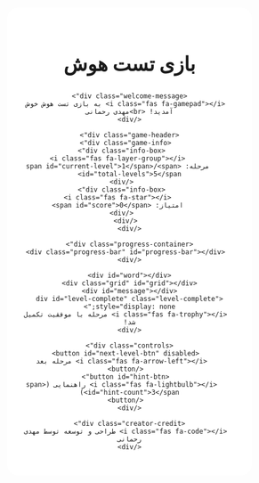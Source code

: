 
<html lang="fa">
<head>
  <meta charset="UTF-8">
  <meta name="viewport" content="width=device-width, initial-scale=1.0">
  <title>بازی تست هوش</title>
  <link href="https://cdn.jsdelivr.net/gh/rastikerdar/vazir-font@v30.1.0/dist/font-face.css" rel="stylesheet">
  <style>
    html, body {
      overflow: hidden;
      height: 100%;
      width: 100%;
      position: fixed;
    }

    :root {
      --primary: #4361ee;
      --primary-light: #4895ef;
      --secondary: #3f37c9;
      --success: #4cc9f0;
      --danger: #f72585;
      --warning: #f8961e;
      --info: #43aa8b;
      --light: #f8f9fa;
      --dark: #212529;
      --cell-gradient: linear-gradient(145deg, #ffffff 0%, #f8f9fa 100%);
      --shadow: 0 4px 6px rgba(0, 0, 0, 0.1);
      --shadow-hover: 0 10px 15px rgba(0, 0, 0, 0.1);
    }

    * {
      box-sizing: border-box;
      margin: 0;
      padding: 0;
    }

    body {
      font-family: Vazir, 'Segoe UI', Tahoma, Geneva, Verdana, sans-serif;
      direction: rtl;
      background: 
        linear-gradient(135deg, rgba(67, 97, 238, 0.2) 0%, rgba(58, 12, 163, 0.2) 100%),
        url('data:image/svg+xml;utf8,<svg xmlns="http://www.w3.org/2000/svg" width="100" height="100" viewBox="0 0 100 100"><path fill="%234361ee" fill-opacity="0.1" d="M30,10L50,30L70,10L90,30L70,50L90,70L70,90L50,70L30,90L10,70L30,50L10,30L30,10Z" transform="rotate(45 50 50)"/></svg>');
      background-attachment: fixed;
      background-size: cover;
      display: flex;
      flex-direction: column;
      align-items: center;
      justify-content: center;
      min-height: 100vh;
      padding: 20px;
      color: var(--dark);
    }

    .container {
      background: rgba(255, 255, 255, 0.9);
      border-radius: 20px;
      box-shadow: var(--shadow-hover);
      padding: 30px;
      width: 95%;
      max-width: 800px;
      max-height: 95vh;
      overflow-y: auto;
      text-align: center;
      position: relative;
      transition: all 0.3s ease;
      backdrop-filter: blur(5px);
    }

    .container::before {
      content: '';
      position: absolute;
      top: 0;
      left: 0;
      width: 100%;
      height: 10px;
      background: var(--primary);
    }

    h1 {
      color: var(--primary);
      margin-bottom: 20px;
      font-size: 2.2rem;
      font-weight: 700;
      position: relative;
      padding-bottom: 10px;
    }

    h1::after {
      content: '';
      position: absolute;
      bottom: 0;
      right: 0;
      width: 100px;
      height: 4px;
      background: var(--primary-light);
      border-radius: 2px;
    }

    .welcome-message {
      background: rgba(67, 97, 238, 0.1);
      padding: 15px;
      border-radius: 12px;
      margin-bottom: 25px;
      color: var(--primary);
      font-weight: 500;
      border-right: 4px solid var(--primary);
      animation: fadeIn 0.8s ease;
    }

    .creator-credit {
      margin-top: 25px;
      font-size: 0.9rem;
      color: #666;
      opacity: 0.8;
      transition: all 0.3s;
    }

    .creator-credit:hover {
      opacity: 1;
      color: var(--primary);
    }

    .game-header {
      display: flex;
      justify-content: space-between;
      align-items: center;
      margin-bottom: 25px;
      flex-wrap: wrap;
      gap: 15px;
    }

    .game-info {
      display: flex;
      gap: 15px;
      flex-wrap: wrap;
      justify-content: center;
    }

    .info-box {
      background: rgba(67, 97, 238, 0.1);
      padding: 10px 20px;
      border-radius: 10px;
      font-weight: bold;
      color: var(--primary);
      display: flex;
      align-items: center;
      gap: 8px;
      box-shadow: var(--shadow);
      transition: all 0.3s;
    }

    .info-box:hover {
      transform: translateY(-3px);
      box-shadow: var(--shadow-hover);
    }

    .info-box i {
      font-size: 1.2rem;
    }

    #word {
      font-size: 1.8rem;
      margin: 20px 0;
      font-weight: bold;
      color: var(--secondary);
      min-height: 50px;
      display: flex;
      align-items: center;
      justify-content: center;
      background: rgba(67, 97, 238, 0.05);
      padding: 15px;
      border-radius: 12px;
      border: 2px dashed rgba(67, 97, 238, 0.2);
    }

    .grid {
      display: grid;
      gap: 10px;
      margin: 25px auto;
      perspective: 1000px;
    }

    .cell {
      aspect-ratio: 1/1;
      background: var(--cell-gradient);
      display: flex;
      align-items: center;
      justify-content: center;
      border: 2px solid rgba(67, 97, 238, 0.2);
      font-size: 1.8rem;
      cursor: pointer;
      transition: all 0.3s cubic-bezier(0.175, 0.885, 0.32, 1.275);
      border-radius: 12px;
      font-weight: bold;
      color: var(--primary);
      box-shadow: var(--shadow);
      transform-style: preserve-3d;
    }

    .cell:hover {
      transform: translateY(-5px) scale(1.05);
      box-shadow: var(--shadow-hover);
      border-color: var(--primary-light);
    }

    .cell.selected {
      background: rgba(72, 149, 239, 0.2);
      border-color: var(--primary);
      transform: translateY(-5px) scale(1.05);
      color: var(--secondary);
    }

    .cell.correct {
      background: rgba(76, 201, 240, 0.2);
      border-color: var(--success);
      color: #0a9396;
      animation: flipIn 0.6s ease forwards;
    }

    .cell.locked {
      opacity: 0.8;
      pointer-events: none;
      transform: rotateY(180deg);
    }

    #message {
      margin-top: 25px;
      font-size: 1.1rem;
      min-height: 30px;
      padding: 12px;
      border-radius: 8px;
      transition: all 0.3s;
    }

    .success {
      background: rgba(67, 201, 143, 0.2);
      color: #1b9aaa;
      border-right: 4px solid var(--info);
    }

    .error {
      background: rgba(247, 37, 133, 0.1);
      color: var(--danger);
      border-right: 4px solid var(--danger);
    }

    .controls {
      margin-top: 30px;
      display: flex;
      justify-content: center;
      gap: 20px;
      flex-wrap: wrap;
    }

    button {
      background: var(--primary);
      color: white;
      border: none;
      padding: 12px 25px;
      border-radius: 12px;
      cursor: pointer;
      font-size: 1rem;
      font-weight: 500;
      transition: all 0.3s cubic-bezier(0.175, 0.885, 0.32, 1.275);
      box-shadow: var(--shadow);
      display: flex;
      align-items: center;
      gap: 8px;
      min-width: 150px;
      justify-content: center;
    }

    button:hover {
      background: var(--secondary);
      transform: translateY(-3px);
      box-shadow: var(--shadow-hover);
    }

    button:active {
      transform: translateY(1px);
    }

    button:disabled {
      background: #adb5bd;
      cursor: not-allowed;
      transform: none !important;
    }

    .progress-container {
      width: 100%;
      height: 12px;
      background: #e9ecef;
      border-radius: 6px;
      margin-top: 20px;
      overflow: hidden;
      box-shadow: inset 0 1px 3px rgba(0, 0, 0, 0.1);
    }

    .progress-bar {
      height: 100%;
      background: var(--primary);
      transition: width 0.5s ease;
      border-radius: 6px;
      position: relative;
      overflow: hidden;
    }

    .progress-bar::after {
      content: '';
      position: absolute;
      top: 0;
      left: 0;
      right: 0;
      bottom: 0;
      background: linear-gradient(
        90deg,
        rgba(255, 255, 255, 0) 0%,
        rgba(255, 255, 255, 0.3) 50%,
        rgba(255, 255, 255, 0) 100%
      );
      animation: shimmer 2s infinite;
    }

    .level-complete {
      font-size: 1.8rem;
      color: var(--primary);
      font-weight: bold;
      margin: 25px 0;
      animation: pulse 1.5s infinite, fadeIn 0.8s ease;
      background: rgba(67, 97, 238, 0.1);
      padding: 15px;
      border-radius: 12px;
      display: inline-block;
    }

    /* انیمیشن‌ها */
    @keyframes flipIn {
      0% { transform: rotateY(0) scale(1); }
      50% { transform: rotateY(90deg) scale(1.1); }
      100% { transform: rotateY(0) scale(1); }
    }

    @keyframes bounce {
      0%, 100% { transform: translateY(0); }
      50% { transform: translateY(-15px); }
    }

    @keyframes shake {
      0%, 100% { transform: translateX(0); }
      20%, 60% { transform: translateX(-5px); }
      40%, 80% { transform: translateX(5px); }
    }

    @keyframes pulse {
      0%, 100% { transform: scale(1); opacity: 1; }
      50% { transform: scale(1.05); opacity: 0.9; }
    }

    @keyframes fadeIn {
      from { opacity: 0; transform: translateY(20px); }
      to { opacity: 1; transform: translateY(0); }
    }

    @keyframes shimmer {
      0% { transform: translateX(-100%); }
      100% { transform: translateX(100%); }
    }

    /* رسپانسیو */
    @media (max-width: 768px) {
      .container {
        padding: 20px;
      }
      
      h1 {
        font-size: 1.8rem;
      }
      
      .cell {
        font-size: 1.5rem;
      }
      
      #word {
        font-size: 1.5rem;
      }
      
      button {
        padding: 10px 20px;
        min-width: 120px;
      }
    }

    @media (max-width: 480px) {
      .game-header {
        flex-direction: column;
      }
      
      .game-info {
        width: 100%;
        justify-content: space-between;
      }
      
      .info-box {
        flex-grow: 1;
        justify-content: center;
      }
      
      .controls {
        gap: 10px;
      }
      
      button {
        width: 100%;
      }
    }
  </style>
  <link rel="stylesheet" href="https://cdnjs.cloudflare.com/ajax/libs/font-awesome/6.4.0/css/all.min.css">
</head>
<body>
  <div class="container">
    <h1>بازی تست هوش</h1>
    
    <div class="welcome-message">
      <i class="fas fa-gamepad"></i> به بازی تست هوش خوش آمدید! <br>مهدی رحمانی
    </div>
    
    <div class="game-header">
      <div class="game-info">
        <div class="info-box">
          <i class="fas fa-layer-group"></i>
          مرحله: <span id="current-level">1</span>/<span id="total-levels">5</span>
        </div>
        <div class="info-box">
          <i class="fas fa-star"></i>
          امتیاز: <span id="score">0</span>
        </div>
      </div>
    </div>
    
    <div class="progress-container">
      <div class="progress-bar" id="progress-bar"></div>
    </div>
    
    <div id="word"></div>
    <div class="grid" id="grid"></div>
    <div id="message"></div>
    <div id="level-complete" class="level-complete" style="display: none;">
      <i class="fas fa-trophy"></i> مرحله با موفقیت تکمیل شد!
    </div>
    
    <div class="controls">
      <button id="next-level-btn" disabled>
        <i class="fas fa-arrow-left"></i> مرحله بعد
      </button>
      <button id="hint-btn">
        <i class="fas fa-lightbulb"></i> راهنمایی (<span id="hint-count">3</span>)
      </button>
    </div>
    
    <div class="creator-credit">
      <i class="fas fa-code"></i> طراحی و توسعه توسط مهدی رحمانی
    </div>
  </div>

  <script>
    // تنظیمات بازی
    const gameSettings = {
      levels: [
        {
          size: 6,
          words: ["مکتب", "کتاب", "قلم", "دفتر", "مدرسه", "نقاش", "مداد", "پاککن", "خطکش", "گچ"],
          time: 90,
          hints: 3
        },
        {
          size: 7,
          words: ["دانشجو", "معلم", "تحصیل", "علم", "کتابخانه", "دانشگاه", "آموزگار", "مدرسه", "کلاس", "تخته"],
          time: 120,
          hints: 3
        },
        {
          size: 8,
          words: ["دانشگاه", "آموزش", "پژوهش", "مطالعه", "تحقیق", "کتابفروشی", "خوشنویسی", "کتابخوانی", "دانشآموز", "کتابداری"],
          time: 150,
          hints: 2
        },
        {
          size: 9,
          words: ["کتابفروشی", "خوشنویسی", "کتابخوانی", "دانشآموز", "کتابداری", "دیکته", "انشا", "ریاضی", "علوم", "تاریخ"],
          time: 180,
          hints: 2
        },
        {
          size: 10,
          words: ["دایرهالمعارف", "کتابشناسی", "تحصیلات", "آموزشگاه", "کتابگردی", "کتابخانه", "دانشکده", "پروفسور", "دکترا", "لیسانس"],
          time: 210,
          hints: 1
        }
      ],
      letters: "ابپتثجچحخدذرزژسشصضطظعغفقکگلمنوهی"
    };

    // متغیرهای بازی
    let currentLevel = 0;
    let selectedWord = '';
    let gridSize = 5;
    let score = 0;
    let hintCount = 3;
    let selectedCells = [];
    let wordPositions = [];
    let timer;
    let timeLeft = 90;
    let usedWords = []; // لیست کلمات استفاده شده

    // عناصر DOM
    const grid = document.getElementById("grid");
    const message = document.getElementById("message");
    const wordDiv = document.getElementById("word");
    const scoreElement = document.getElementById("score");
    const currentLevelElement = document.getElementById("current-level");
    const totalLevelsElement = document.getElementById("total-levels");
    const hintCountElement = document.getElementById("hint-count");
    const progressBar = document.getElementById("progress-bar");
    const nextLevelBtn = document.getElementById("next-level-btn");
    const hintBtn = document.getElementById("hint-btn");
    const levelCompleteDiv = document.getElementById("level-complete");

    // مقداردهی اولیه
    totalLevelsElement.textContent = gameSettings.levels.length;
    initLevel();

    // شروع مرحله جدید
    function initLevel() {
      // ریست متغیرها
      selectedCells = [];
      wordPositions = [];
      grid.innerHTML = '';
      message.textContent = '';
      message.className = '';
      levelCompleteDiv.style.display = 'none';
      nextLevelBtn.disabled = true;
      
      // تنظیمات مرحله فعلی
      const level = gameSettings.levels[currentLevel];
      gridSize = level.size;
      timeLeft = level.time;
      hintCount = level.hints;
      
      // انتخاب کلمه تصادفی بدون تکرار
      let availableWords = level.words.filter(word => !usedWords.includes(word));
      
      if (availableWords.length === 0) {
        // اگر همه کلمات استفاده شده‌اند، لیست را ریست کنیم
        usedWords = [];
        availableWords = [...level.words];
      }
      
      selectedWord = availableWords[Math.floor(Math.random() * availableWords.length)];
      usedWords.push(selectedWord);
      
      // به‌روزرسانی نمایش
      currentLevelElement.textContent = currentLevel + 1;
      wordDiv.textContent = "کلمه هدف: " + selectedWord;
      hintCountElement.textContent = hintCount;
      progressBar.style.width = '100%';
      progressBar.style.backgroundColor = '';
      
      // تنظیم گرید
      grid.style.gridTemplateColumns = `repeat(${gridSize}, 1fr)`;
      
      // تولید جدول
      generateGrid();
      
      // شروع تایمر
      startTimer();
    }

    // تولید جدول حروف
    function generateGrid() {
      const fullGrid = new Array(gridSize * gridSize).fill('');

      // انتخاب مسیر تصادفی
      const directions = ["horizontal", "vertical", "diagonal"];
      const direction = directions[Math.floor(Math.random() * directions.length)];

      let startRow, startCol;
      let rowInc = 0, colInc = 0;

      switch (direction) {
        case "horizontal":
          startRow = Math.floor(Math.random() * gridSize);
          startCol = Math.floor(Math.random() * (gridSize - selectedWord.length));
          rowInc = 0;
          colInc = 1;
          break;
        case "vertical":
          startRow = Math.floor(Math.random() * (gridSize - selectedWord.length));
          startCol = Math.floor(Math.random() * gridSize);
          rowInc = 1;
          colInc = 0;
          break;
        case "diagonal":
          startRow = Math.floor(Math.random() * (gridSize - selectedWord.length));
          startCol = Math.floor(Math.random() * (gridSize - selectedWord.length));
          rowInc = 1;
          colInc = 1;
          break;
      }

      // قرار دادن کلمه در جدول
      for (let i = 0; i < selectedWord.length; i++) {
        const row = startRow + i * rowInc;
        const col = startCol + i * colInc;
        const index = row * gridSize + col;
        fullGrid[index] = selectedWord[i];
        wordPositions.push(index);
      }

      // پر کردن باقی جدول
      for (let i = 0; i < fullGrid.length; i++) {
        if (!fullGrid[i]) {
          fullGrid[i] = gameSettings.letters[Math.floor(Math.random() * gameSettings.letters.length)];
        }
        const cell = document.createElement("div");
        cell.classList.add("cell");
        cell.textContent = fullGrid[i];
        cell.dataset.index = i;
        cell.addEventListener("click", () => selectCell(cell));
        grid.appendChild(cell);
      }
    }

    // انتخاب سلول
    function selectCell(cell) {
      const index = parseInt(cell.dataset.index);
      
      // اگر سلول قبلاً انتخاب شده باشد
      const cellIndex = selectedCells.indexOf(index);
      if (cellIndex > -1) {
        selectedCells.splice(cellIndex, 1);
        cell.classList.remove("selected");
        message.textContent = "";
        message.className = "";
        return;
      }
      
      // اگر سلول قفل شده باشد
      if (cell.classList.contains("locked")) {
        message.textContent = "این حرف در مرحله قبلی استفاده شده!";
        message.className = "error";
        cell.classList.add("shake");
        setTimeout(() => cell.classList.remove("shake"), 500);
        return;
      }
      
      // اضافه کردن سلول جدید
      selectedCells.push(index);
      cell.classList.add("selected");
      
      // اگر تعداد حروف کافی انتخاب شده باشد
      if (selectedCells.length === selectedWord.length) {
        checkWord();
      }
    }

    // بررسی کلمه
    function checkWord() {
      // بررسی ترتیب انتخاب
      const isConsecutive = checkConsecutive(selectedCells);
      if (!isConsecutive) {
        message.textContent = "حروف باید به ترتیب و در یک راستا انتخاب شوند!";
        message.className = "error";
        resetSelection();
        return;
      }
      
      // بررسی تطابق کلمه
      const selectedLetters = selectedCells.map(i => grid.children[i].textContent).join("");
      if (selectedLetters === selectedWord) {
        // کلمه صحیح
        score += selectedWord.length * (currentLevel + 1) * 5;
        scoreElement.textContent = score;
        
        // علامت گذاری سلول‌های صحیح
        selectedCells.forEach(i => {
          grid.children[i].classList.remove("selected");
          grid.children[i].classList.add("correct", "locked");
        });
        
        // نمایش پیام موفقیت
        message.textContent = "آفرین! کلمه درست پیدا شد!";
        message.className = "success";
        levelCompleteDiv.style.display = 'block';
        
        // فعال کردن دکمه مرحله بعد
        nextLevelBtn.disabled = false;
        
        // توقف تایمر
        clearInterval(timer);
      } else {
        // کلمه نادرست
        message.textContent = "کلمه انتخاب شده صحیح نیست!";
        message.className = "error";
        resetSelection();
      }
    }

    // بررسی ترتیب انتخاب
    function checkConsecutive(cells) {
      if (cells.length <= 1) return true;
      
      cells.sort((a, b) => a - b);
      
      const directions = [
        { row: 0, col: 1 },   // افقی
        { row: 1, col: 0 },   // عمودی
        { row: 1, col: 1 },   // قطری
        { row: 1, col: -1 }   // قطری معکوس
      ];
      
      for (const dir of directions) {
        let isValid = true;
        for (let i = 1; i < cells.length; i++) {
          const prevRow = Math.floor(cells[i-1] / gridSize);
          const prevCol = cells[i-1] % gridSize;
          const expectedIndex = (prevRow + dir.row) * gridSize + (prevCol + dir.col);
          
          if (cells[i] !== expectedIndex) {
            isValid = false;
            break;
          }
        }
        if (isValid) return true;
      }
      
      return false;
    }

    // ریست انتخاب‌ها
    function resetSelection() {
      selectedCells.forEach(i => {
        grid.children[i].classList.remove("selected");
      });
      selectedCells = [];
    }

    // شروع تایمر
    function startTimer() {
      clearInterval(timer);
      timeLeft = gameSettings.levels[currentLevel].time;
      updateProgressBar();
      
      timer = setInterval(() => {
        timeLeft--;
        updateProgressBar();
        
        if (timeLeft <= 0) {
          clearInterval(timer);
          message.textContent = "زمان به پایان رسید!";
          message.className = "error";
          nextLevelBtn.disabled = false;
        }
      }, 1000);
    }

    // به‌روزرسانی نوار پیشرفت
    function updateProgressBar() {
      const percent = (timeLeft / gameSettings.levels[currentLevel].time) * 100;
      progressBar.style.width = `${percent}%`;
      
      if (percent < 30) {
        progressBar.style.backgroundColor = '#f72585';
      } else if (percent < 60) {
        progressBar.style.backgroundColor = '#f8961e';
      } else {
        progressBar.style.backgroundColor = '#4361ee';
      }
    }

    // راهنمایی
    function showHint() {
      if (hintCount <= 0) {
        message.textContent = "راهنمایی بیشتری ندارید!";
        message.className = "error";
        return;
      }
      
      // پیدا کردن حرفی که هنوز راهنمایی نشده
      let hintIndex;
      for (let i = 0; i < wordPositions.length; i++) {
        const cell = grid.children[wordPositions[i]];
        if (!cell.classList.contains("correct") && !cell.classList.contains("selected")) {
          hintIndex = wordPositions[i];
          break;
        }
      }
      
      if (hintIndex === undefined) return;
      
      hintCount--;
      hintCountElement.textContent = hintCount;
      
      // نمایش راهنمایی
      const cell = grid.children[hintIndex];
      cell.classList.add("selected");
      setTimeout(() => {
        cell.classList.remove("selected");
      }, 1000);
    }

    // رویدادها
    nextLevelBtn.addEventListener("click", () => {
      currentLevel++;
      if (currentLevel < gameSettings.levels.length) {
        initLevel();
      } else {
        // پایان بازی
        message.textContent = `تبریک! بازی به پایان رسید. امتیاز نهایی شما: ${score}`;
        message.className = "success";
        nextLevelBtn.disabled = true;
        grid.innerHTML = '';
        wordDiv.textContent = '';
        levelCompleteDiv.style.display = 'none';
      }
    });
    
    hintBtn.addEventListener("click", showHint);
  </script>
</body>
</html>
